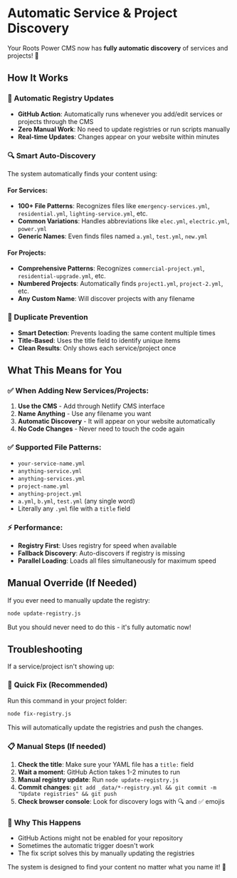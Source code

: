 # Automatic Service & Project Discovery

Your Roots Power CMS now has **fully automatic discovery** of services and projects! 🎉

## How It Works

### 🤖 Automatic Registry Updates

- **GitHub Action**: Automatically runs whenever you add/edit services or projects through the CMS
- **Zero Manual Work**: No need to update registries or run scripts manually
- **Real-time Updates**: Changes appear on your website within minutes

### 🔍 Smart Auto-Discovery

The system automatically finds your content using:

#### For Services:

- **100+ File Patterns**: Recognizes files like `emergency-services.yml`, `residential.yml`, `lighting-service.yml`, etc.
- **Common Variations**: Handles abbreviations like `elec.yml`, `electric.yml`, `power.yml`
- **Generic Names**: Even finds files named `a.yml`, `test.yml`, `new.yml`

#### For Projects:

- **Comprehensive Patterns**: Recognizes `commercial-project.yml`, `residential-upgrade.yml`, etc.
- **Numbered Projects**: Automatically finds `project1.yml`, `project-2.yml`, etc.
- **Any Custom Name**: Will discover projects with any filename

### 🎯 Duplicate Prevention

- **Smart Detection**: Prevents loading the same content multiple times
- **Title-Based**: Uses the title field to identify unique items
- **Clean Results**: Only shows each service/project once

## What This Means for You

### ✅ When Adding New Services/Projects:

1. **Use the CMS** - Add through Netlify CMS interface
2. **Name Anything** - Use any filename you want
3. **Automatic Discovery** - It will appear on your website automatically
4. **No Code Changes** - Never need to touch the code again

### ✅ Supported File Patterns:

- `your-service-name.yml`
- `anything-service.yml`
- `anything-services.yml`
- `project-name.yml`
- `anything-project.yml`
- `a.yml`, `b.yml`, `test.yml` (any single word)
- Literally any `.yml` file with a `title` field

### ⚡ Performance:

- **Registry First**: Uses registry for speed when available
- **Fallback Discovery**: Auto-discovers if registry is missing
- **Parallel Loading**: Loads all files simultaneously for maximum speed

## Manual Override (If Needed)

If you ever need to manually update the registry:

```bash
node update-registry.js
```

But you should never need to do this - it's fully automatic now!

## Troubleshooting

If a service/project isn't showing up:

### 🔧 **Quick Fix** (Recommended)

Run this command in your project folder:

```bash
node fix-registry.js
```

This will automatically update the registries and push the changes.

### 📋 **Manual Steps** (If needed)

1. **Check the title**: Make sure your YAML file has a `title:` field
2. **Wait a moment**: GitHub Action takes 1-2 minutes to run
3. **Manual registry update**: Run `node update-registry.js`
4. **Commit changes**: `git add _data/*-registry.yml && git commit -m "Update registries" && git push`
5. **Check browser console**: Look for discovery logs with 🔍 and ✅ emojis

### 🎯 **Why This Happens**

- GitHub Actions might not be enabled for your repository
- Sometimes the automatic trigger doesn't work
- The fix script solves this by manually updating the registries

The system is designed to find your content no matter what you name it! 🚀
